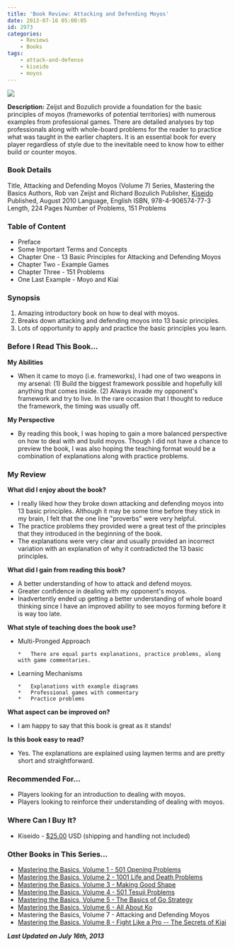 ```yaml
---
title: 'Book Review: Attacking and Defending Moyos'
date: 2013-07-16 05:00:05
id: 2973
categories:
	- Reviews
	- Books
tags:
	- attack-and-defense
	- kiseido
	- moyos
---
```


![](/images/2013/07/mybsv7cover.jpg)

**Description:** Zeijst and Bozulich provide a foundation for the basic principles of moyos (frameworks of potential territories) with numerous examples from professional games. There are detailed analyses by top professionals along with whole-board problems for the reader to practice what was taught in the earlier chapters. It is an essential book for every player regardless of style due to the inevitable need to know how to either build or counter moyos.

<!--more-->

### Book Details

Title, Attacking and Defending Moyos (Volume 7)
Series, Mastering the Basics
Authors, Rob van Zeijst and Richard Bozulich
Publisher, [Kiseido](http://www.kiseido.com "Kiseido Home Page")
Published, August 2010
Language, English
ISBN, 978-4-906574-77-3
Length, 224 Pages
Number of Problems, 151 Problems

### Table of Content

*   Preface
*   Some Important Terms and Concepts
*   Chapter One - 13 Basic Principles for Attacking and Defending Moyos
*   Chapter Two - Example Games
*   Chapter Three - 151 Problems
*   One Last Example - Moyo and Kiai

### Synopsis

1.  Amazing introductory book on how to deal with moyos.
2.  Breaks down attacking and defending moyos into 13 basic principles.
3.  Lots of opportunity to apply and practice the basic principles you learn.

### Before I Read This Book...

**My Abilities**

*   When it came to moyo (i.e. frameworks), I had one of two weapons in my arsenal: (1) Build the biggest framework possible and hopefully kill anything that comes inside. (2) Always invade my opponent's framework and try to live. In the rare occasion that I thought to reduce the framework, the timing was usually off.

**My Perspective**

*   By reading this book, I was hoping to gain a more balanced perspective on how to deal with and build moyos. Though I did not have a chance to preview the book, I was also hoping the teaching format would be a combination of explanations along with practice problems.

### My Review

**What did I enjoy about the book?**

*   I really liked how they broke down attacking and defending moyos into 13 basic principles. Although it may be some time before they stick in my brain, I felt that the one line "proverbs" were very helpful.
*   The practice problems they provided were a great test of the principles that they introduced in the beginning of the book.
*   The explanations were very clear and usually provided an incorrect variation with an explanation of why it contradicted the 13 basic principles.

**What did I gain from reading this book?**

*   A better understanding of how to attack and defend moyos.
*   Greater confidence in dealing with my opponent's moyos.
*   Inadvertently ended up getting a better understanding of whole board thinking since I have an improved ability to see moyos forming before it is way too late.

**What style of teaching does the book use?**

*   Multi-Pronged Approach

		*   There are equal parts explanations, practice problems, along with game commentaries.

*   Learning Mechanisms

		*   Explanations with example diagrams
		*   Professional games with commentary
		*   Practice problems

**What aspect can be improved on?**

*   I am happy to say that this book is great as it stands!

**Is this book easy to read?**

*   Yes. The explanations are explained using laymen terms and are pretty short and straightforward.

### Recommended For...

*   Players looking for an introduction to dealing with moyos.
*   Players looking to reinforce their understanding of dealing with moyos.

### Where Can I Buy It?

*   Kiseido - [$25.00](http://kiseido.com/go_books.htm "Kiseido Purchase Link") USD (shipping and handling not included)

### Other Books in This Series...

*   [Mastering the Basics, Volume 1 - 501 Opening Problems](http://www.bengozen.com/book-review-501-opening-problems/ "Book Review: 501 Opening Problems")
*   [Mastering the Basics, Volume 2 - 1001 Life and Death Problems](http://www.bengozen.com/book-review-1001-life-and-death-problems/ "Book Review: 1001 Life and Death Problems")
*   [Mastering the Basics, Volume 3 - Making Good Shape](http://www.bengozen.com/book-review-making-good-shape/ "Book Review: Making Good Shape")
*   [Mastering the Basics, Volume 4 - 501 Tesuji Problems](http://www.bengozen.com/book-review-501-tesuji-problems/ "Book Review: 501 Tesuji Problems")
*   [Mastering the Basics, Volume 5 - The Basics of Go Strategy](http://www.bengozen.com/book-review-the-basics-of-go-strategy/ "Book Review: The Basics of Go Strategy")
*   [Mastering the Basics, Volume 6 - All About Ko](http://www.bengozen.com/book-review-all-about-ko/ "Book Review: All About Ko")
*   Mastering the Basics, Volume 7 - Attacking and Defending Moyos
*   [Mastering the Basics, Volume 8 - Fight Like a Pro -- The Secrets of Kiai](http://www.bengozen.com/book-review-fight-like-a-pro-the-secrets-of-kiai/ "Book Review: Fight Like a Pro — The Secrets of Kiai")

_**Last Updated on July 16th, 2013**_
